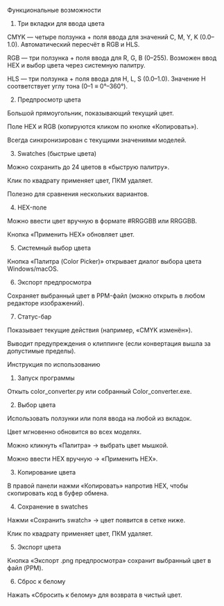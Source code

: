 Функциональные возможности
1. Три вкладки для ввода цвета

CMYK — четыре ползунка + поля ввода для значений C, M, Y, K (0.0–1.0).
Автоматический пересчёт в RGB и HLS.

RGB — три ползунка + поля ввода для R, G, B (0–255).
Возможен ввод HEX и выбор цвета через системную палитру.

HLS — три ползунка + поля ввода для H, L, S (0.0–1.0).
Значение H соответствует углу тона (0–1 ≡ 0°–360°).

2. Предпросмотр цвета

Большой прямоугольник, показывающий текущий цвет.

Поле HEX и RGB (копируются кликом по кнопке «Копировать»).

Всегда синхронизирован с текущими значениями моделей.

3. Swatches (быстрые цвета)

Можно сохранить до 24 цветов в «быструю палитру».

Клик по квадрату применяет цвет, ПКМ удаляет.

Полезно для сравнения нескольких вариантов.

4. HEX-поле

Можно ввести цвет вручную в формате #RRGGBB или RRGGBB.

Кнопка «Применить HEX» обновляет цвет.

5. Системный выбор цвета

Кнопка «Палитра (Color Picker)» открывает диалог выбора цвета Windows/macOS.

6. Экспорт предпросмотра

Сохраняет выбранный цвет в PPM-файл (можно открыть в любом редакторе изображений).

7. Статус-бар

Показывает текущие действия (например, «CMYK изменён»).

Выводит предупреждения о клиппинге (если конвертация вышла за допустимые пределы).



Инструкция по использованию

1) Запуск программы

Откыть color_converter.py или собранный Color_converter.exe.

2) Выбор цвета

Использовать ползунки или поля ввода на любой из вкладок.

Цвет мгновенно обновится во всех моделях.

Можно кликнуть «Палитра» → выбрать цвет мышкой.

Можно ввести HEX вручную → «Применить HEX».

3) Копирование цвета

В правой панели нажми «Копировать» напротив HEX, чтобы скопировать код в буфер обмена.

4) Сохранение в swatches

Нажми «Сохранить swatch» → цвет появится в сетке ниже.

Клик по квадрату применяет цвет, ПКМ удаляет.

5) Экспорт цвета

Кнопка «Экспорт .png предпросмотра» сохранит выбранный цвет в файл (PPM).

6) Сброс к белому

Нажать «Сбросить к белому» для возврата в чистый цвет.